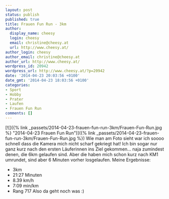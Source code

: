 ```yaml
---
layout: post
status: publish
published: true
title: Frauen Fun Run - 3km
author:
  display_name: cheesy
  login: cheesy
  email: christine@cheesy.at
  url: http://www.cheesy.at/
author_login: cheesy
author_email: christine@cheesy.at
author_url: http://www.cheesy.at/
wordpress_id: 20942
wordpress_url: http://www.cheesy.at/?p=20942
date: '2014-04-23 20:03:56 +0100'
date_gmt: '2014-04-23 18:03:56 +0100'
categories:
- Sport
- Hobby
- Prater
- Laufen
- Frauen Fun Run
comments: []
---
```

[![]({% link _passets/2014-04-23-frauen-fun-run-3km/Frauen-Fun-Run.jpg %} "2014-04-23 Frauen Fun Run")]({% link _passets/2014-04-23-frauen-fun-run-3km/Frauen-Fun-Run.jpg %})
Wie man am Foto sieht war ich soooo schnell dass die Kamera mich nicht scharf gekriegt hat! Ich bin sogar nur ganz kurz nach den ersten Läuferinnen ins Ziel gekommen... naja zumindest denen, die 6km gelaufen sind. Aber die haben mich schon kurz nach KM1 umrundet, sind aber 6 Minuten vorher losgelaufen.
Meine Ergebnisse:
* 3km
* 21:27 Minuten
* 8.39 km/h
* 7:09 min/km
* Rang 717
Also da geht noch was :)
